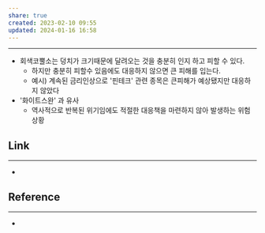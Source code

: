 ```yaml
---
share: true
created: 2023-02-10 09:55
updated: 2024-01-16 16:58
---
```


---

- 회색코뿔소는 덩치가 크기때문에 달려오는 것을 충분히 인지 하고 피할 수 있다.
	- 하지만 충분히 피할수 있음에도 대응하지 않으면 큰 피해를 입는다.
	- 예시) 계속된 금리인상으로 '핀테크' 관련 종목은 큰피해가 예상됐지만 대응하지 않았다
- '화이트스완' 과 유사
	- 역사적으로 반복된 위기임에도 적절한 대응책을 마련하지 않아 발생하는 위험 상황 




## Link
---
- 


## Reference
---
- 